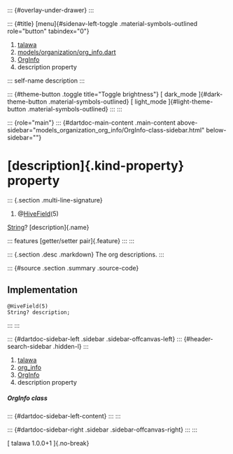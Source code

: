 ::: {#overlay-under-drawer}
:::

::: {#title}
[menu]{#sidenav-left-toggle .material-symbols-outlined role="button"
tabindex="0"}

1.  [talawa](../../index.html)
2.  [models/organization/org_info.dart](../../models_organization_org_info/)
3.  [OrgInfo](../../models_organization_org_info/OrgInfo-class.html)
4.  description property

::: self-name
description
:::

::: {#theme-button .toggle title="Toggle brightness"}
[ dark_mode ]{#dark-theme-button .material-symbols-outlined} [
light_mode ]{#light-theme-button .material-symbols-outlined}
:::
:::

::: {role="main"}
::: {#dartdoc-main-content .main-content above-sidebar="models_organization_org_info/OrgInfo-class-sidebar.html" below-sidebar=""}
<div>

# [description]{.kind-property} property

</div>

::: {.section .multi-line-signature}
<div>

1.  @[HiveField](https://pub.dev/documentation/hive/2.2.3/hive/HiveField-class.html)(5)

</div>

[String](https://api.flutter.dev/flutter/dart-core/String-class.html)?
[description]{.name}

::: features
[getter/setter pair]{.feature}
:::
:::

::: {.section .desc .markdown}
The org descriptions.
:::

::: {#source .section .summary .source-code}
## Implementation

``` language-dart
@HiveField(5)
String? description;
```
:::
:::

::: {#dartdoc-sidebar-left .sidebar .sidebar-offcanvas-left}
::: {#header-search-sidebar .hidden-l}
:::

1.  [talawa](../../index.html)
2.  [org_info](../../models_organization_org_info/)
3.  [OrgInfo](../../models_organization_org_info/OrgInfo-class.html)
4.  description property

##### OrgInfo class

::: {#dartdoc-sidebar-left-content}
:::
:::

::: {#dartdoc-sidebar-right .sidebar .sidebar-offcanvas-right}
:::
:::

[ talawa 1.0.0+1 ]{.no-break}
